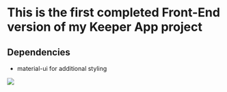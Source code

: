 # This is the first completed Front-End version of my Keeper App project 

## Dependencies
- material-ui for additional styling

![](https://media.giphy.com/media/yOX6hg39CFKkwDKwz0/giphy.gif)